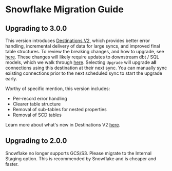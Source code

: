 # Snowflake Migration Guide

## Upgrading to 3.0.0

This version introduces [Destinations V2](/platform/release_notes/upgrading_to_destinations_v2/#what-is-destinations-v2), which provides better error handling, incremental delivery of data for large syncs, and improved final table structures. To review the breaking changes, and how to upgrade, see [here](/platform/release_notes/upgrading_to_destinations_v2/#quick-start-to-upgrading). These changes will likely require updates to downstream dbt / SQL models, which we walk through [here](/platform/release_notes/upgrading_to_destinations_v2/#updating-downstream-transformations). Selecting `Upgrade` will upgrade **all** connections using this destination at their next sync. You can manually sync existing connections prior to the next scheduled sync to start the upgrade early.

Worthy of specific mention, this version includes:

- Per-record error handling
- Clearer table structure
- Removal of sub-tables for nested properties
- Removal of SCD tables

Learn more about what's new in Destinations V2 [here](/platform/using-airbyte/core-concepts/typing-deduping).

## Upgrading to 2.0.0

Snowflake no longer supports GCS/S3. Please migrate to the Internal Staging option. This is recommended by Snowflake and is cheaper and faster.
